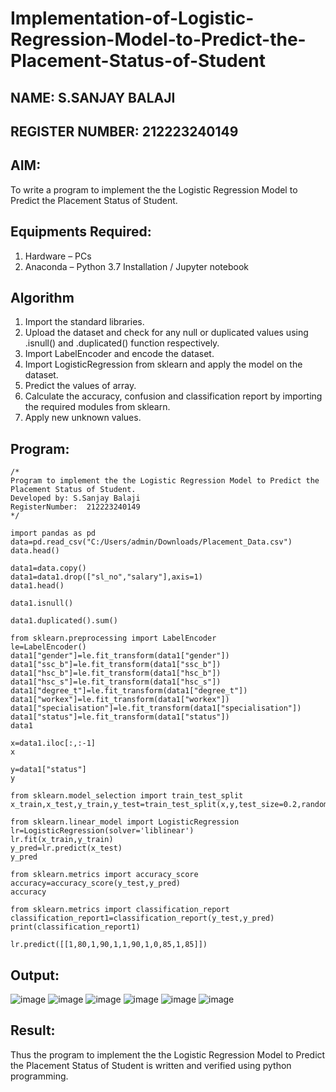 # Implementation-of-Logistic-Regression-Model-to-Predict-the-Placement-Status-of-Student
## NAME: S.SANJAY BALAJI
## REGISTER NUMBER: 212223240149
## AIM:
To write a program to implement the the Logistic Regression Model to Predict the Placement Status of Student.

## Equipments Required:
1. Hardware – PCs
2. Anaconda – Python 3.7 Installation / Jupyter notebook

## Algorithm
1. Import the standard libraries.
2. Upload the dataset and check for any null or duplicated values using .isnull() and .duplicated() function respectively.
3. Import LabelEncoder and encode the dataset.
4. Import LogisticRegression from sklearn and apply the model on the dataset.
5. Predict the values of array.
6. Calculate the accuracy, confusion and classification report by importing the required modules from sklearn.
7. Apply new unknown values.

## Program:
```
/*
Program to implement the the Logistic Regression Model to Predict the Placement Status of Student.
Developed by: S.Sanjay Balaji
RegisterNumber:  212223240149
*/
```
```
import pandas as pd
data=pd.read_csv("C:/Users/admin/Downloads/Placement_Data.csv")
data.head()
```
```
data1=data.copy()
data1=data1.drop(["sl_no","salary"],axis=1)
data1.head()
```
```
data1.isnull()
```
```
data1.duplicated().sum()
```
```
from sklearn.preprocessing import LabelEncoder
le=LabelEncoder()
data1["gender"]=le.fit_transform(data1["gender"])
data1["ssc_b"]=le.fit_transform(data1["ssc_b"])
data1["hsc_b"]=le.fit_transform(data1["hsc_b"])
data1["hsc_s"]=le.fit_transform(data1["hsc_s"])
data1["degree_t"]=le.fit_transform(data1["degree_t"])
data1["workex"]=le.fit_transform(data1["workex"])
data1["specialisation"]=le.fit_transform(data1["specialisation"])
data1["status"]=le.fit_transform(data1["status"])
data1
```
```
x=data1.iloc[:,:-1]
x
```
```
y=data1["status"]
y
```
```
from sklearn.model_selection import train_test_split
x_train,x_test,y_train,y_test=train_test_split(x,y,test_size=0.2,random_state=0)
```
```
from sklearn.linear_model import LogisticRegression
lr=LogisticRegression(solver='liblinear')
lr.fit(x_train,y_train)
y_pred=lr.predict(x_test)
y_pred
```
```
from sklearn.metrics import accuracy_score
accuracy=accuracy_score(y_test,y_pred)
accuracy
```
```
from sklearn.metrics import classification_report
classification_report1=classification_report(y_test,y_pred)
print(classification_report1)
```
```
lr.predict([[1,80,1,90,1,1,90,1,0,85,1,85]])
```

## Output:
![image](https://github.com/SanjayBalaji0/Implementation-of-Logistic-Regression-Model-to-Predict-the-Placement-Status-of-Student/assets/145533553/04af9c92-7a52-4be7-870c-123ea5fa26fc)
![image](https://github.com/SanjayBalaji0/Implementation-of-Logistic-Regression-Model-to-Predict-the-Placement-Status-of-Student/assets/145533553/66a981c8-c17f-450d-ad4b-c2b849cf5712)
![image](https://github.com/SanjayBalaji0/Implementation-of-Logistic-Regression-Model-to-Predict-the-Placement-Status-of-Student/assets/145533553/8edf02ef-3722-4394-9a8f-9e6d97970438)
![image](https://github.com/SanjayBalaji0/Implementation-of-Logistic-Regression-Model-to-Predict-the-Placement-Status-of-Student/assets/145533553/1db6bc0b-7be1-4e30-a994-0eadde420d68)
![image](https://github.com/SanjayBalaji0/Implementation-of-Logistic-Regression-Model-to-Predict-the-Placement-Status-of-Student/assets/145533553/fd73cc30-90a8-430b-87fc-7fccb6d9b77d)
![image](https://github.com/SanjayBalaji0/Implementation-of-Logistic-Regression-Model-to-Predict-the-Placement-Status-of-Student/assets/145533553/65eb51a7-c1ce-4bef-9329-5fc084c820de)



## Result:
Thus the program to implement the the Logistic Regression Model to Predict the Placement Status of Student is written and verified using python programming.
